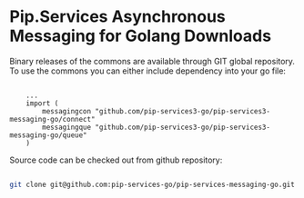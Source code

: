 # Pip.Services Asynchronous Messaging for Golang Downloads

Binary releases of the commons are available through GIT global repository. 
To use the commons you can either include dependency into your go file:

```golang

    ...
    import (
        messagingcon "github.com/pip-services3-go/pip-services3-messaging-go/connect"
        messagingque "github.com/pip-services3-go/pip-services3-messaging-go/queue"
    )

``` 

Source code can be checked out from github repository:

```bash

git clone git@github.com:pip-services-go/pip-services-messaging-go.git

```